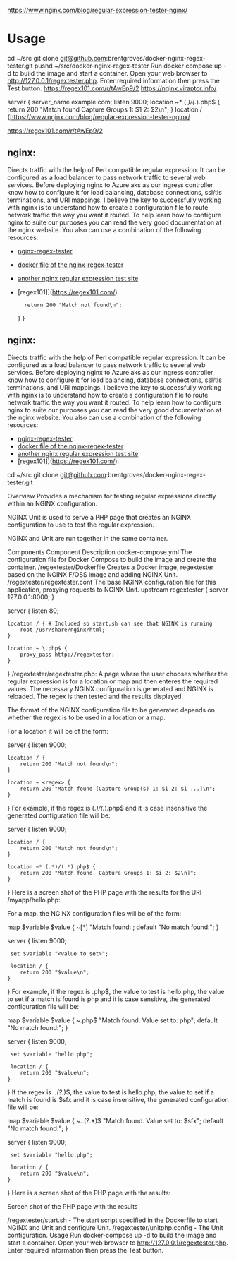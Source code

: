 https://www.nginx.com/blog/regular-expression-tester-nginx/
# Usage
cd ~/src
git clone git@github.com:brentgroves/docker-nginx-regex-tester.git 
pushd ~/src/docker-nginx-regex-tester
Run docker compose up -d to build the image and start a container.
Open your web browser to http://127.0.0.1/regextester.php.
Enter required information then press the Test button.
https://regex101.com/r/tAwEp9/2
https://nginx.viraptor.info/


server {
    server_name example.com;
    listen 9000;
    location ~* (.*)/(.*).php$ {
        return 200 "Match found  Capture Groups 1: $1 2: $2\n";
    }
    location / {https://www.nginx.com/blog/regular-expression-tester-nginx/

https://regex101.com/r/tAwEp9/2

## nginx:
Directs traffic with the help of Perl compatible regular expression.
It can be configured as a load balancer to pass network traffic to several web services.
Before deploying nginx to Azure aks as our ingress controller know how to configure it for load balancing, database connections, ssl/tls terminations, and URI mappings.
I believe the key to successfully working with nginx is to understand how to create a configuration file to route network traffic the way you want it routed.  To help learn how to configure nginx to suite our purposes you can read the very good documentation at the nginx website. You also can use a combination of the following resources: 
- [nginx-regex-tester](https://github.com/nginxinc/NGINX-Demos/tree/master/nginx-regex-tester) 
- [docker file of the nginx-regex-tester](https://github.com/jonlabelle/docker-nginx-regex-tester)
- [another nginx regular expression test site](https://nginx.viraptor.info/) 
- [regex101]](https://regex101.com/).

        return 200 "Match not found\n";
    }
}

## nginx:
Directs traffic with the help of Perl compatible regular expression.
It can be configured as a load balancer to pass network traffic to several web services.
Before deploying nginx to Azure aks as our ingress controller know how to configure it for load balancing, database connections, ssl/tls terminations, and URI mappings.
I believe the key to successfully working with nginx is to understand how to create a configuration file to route network traffic the way you want it routed.  To help learn how to configure nginx to suite our purposes you can read the very good documentation at the nginx website. You also can use a combination of the following resources: 
- [nginx-regex-tester](https://github.com/nginxinc/NGINX-Demos/tree/master/nginx-regex-tester) 
- [docker file of the nginx-regex-tester](https://github.com/jonlabelle/docker-nginx-regex-tester)
- [another nginx regular expression test site](https://nginx.viraptor.info/) 
- [regex101]](https://regex101.com/).


cd ~/src
git clone git@github.com:brentgroves/docker-nginx-regex-tester.git 

Overview
Provides a mechanism for testing regular expressions directly within an NGINX configuration.

NGINX Unit is used to serve a PHP page that creates an NGINX configuration to use to test the regular expression.

NGINX and Unit are run together in the same container.

Components
Component	Description
docker-compose.yml	The configuration file for Docker Compose to build the image and create the container.
/regextester/Dockerfile	Creates a Docker image, regextester based on the NGINX F/OSS image and adding NGINX Unit.
/regextester/regextester.conf	The base NGINX configuration file for this application, proxying requests to NGINX Unit.
upstream regextester {
    server 127.0.0.1:8000;
}

server {
    listen 80;

    location / { # Included so start.sh can see that NGINX is running
        root /usr/share/nginx/html;
    }

    location ~ \.php$ {
        proxy_pass http://regextester;
    }
}
/regextester/regextester.php: A page where the user chooses whether the regular expression is for a location or map and then enteres the required values. The necessary NGINX configuration is generated and NGINX is reloaded. The regex is then tested and the results displayed.

The format of the NGINX configuration file to be generated depends on whether the regex is to be used in a location or a map.

For a location it will be of the form:

server {
    listen 9000;

    location / {
        return 200 "Match not found\n";
    }

    location ~ <regex> {
        return 200 "Match found [Capture Group(s) 1: $i 2: $i ...]\n";
    }
}
For example, if the regex is (.*)/(.*).php$ and it is case insensitive the generated configuration file will be:

server {
    listen 9000;

    location / {
        return 200 "Match not found\n";
    }

    location ~* (.*)/(.*).php$ {
        return 200 "Match found. Capture Groups 1: $i 2: $2\n]";
    }
}
Here is a screen shot of the PHP page with the results for the URI /myapp/hello.php:

For a map, the NGINX configuration files will be of the form:

 map $variable $value {
     ~[*]<regex> "Match found: <value to set>;
     default "No match found:";
 }

 server {
     listen 9000;

     set $variable "<value to set>";

     location / {
        return 200 "$value\n";
    }
 }
For example, if the regex is \.php$, the value to test is hello.php, the value to set if a match is found is php and it is case sensitive, the generated configuration file will be:

 map $variable $value {
     ~\.php$ "Match found. Value set to: php";
     default "No match found:";
 }

 server {
     listen 9000;

     set $variable "hello.php";

     location / {
        return 200 "$value\n";
    }
 }
If the regex is .*\.(?<sfx>.*)$, the value to test is hello.php, the value to set if a match is found is $sfx and it is case insensitive, the generated configuration file will be:

 map $variable $value {
     ~*.*\.(?<sfx>.*)$ "Match found. Value set to: $sfx";
     default "No match found:";
 }

 server {
     listen 9000;

     set $variable "hello.php";

     location / {
        return 200 "$value\n";
    }
 }
Here is a screen shot of the PHP page with the results:

Screen shot of the PHP page with the results

/regextester/start.sh - The start script specified in the Dockerfile to start NGINX and Unit and configure Unit.
/regextester/unitphp.config - The Unit configuration.
Usage
Run docker-compose up -d to build the image and start a container.
Open your web browser to http://127.0.0.1/regextester.php.
Enter required information then press the Test button.